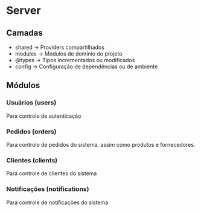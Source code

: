 # Server

## Camadas

- shared -> Providers compartilhados
- modules -> Módulos de domínio do projeto
- @types -> Tipos incrementados ou modificados
- config -> Configuração de dependências ou de ambiente

## Módulos

### Usuários (users)

Para controle de autenticação

### Pedidos (orders)

Para controle de pedidos do sistema, assim como produtos e fornecedores.

### Clientes (clients)

Para controle de clientes do sistema

### Notificações (notifications)

Para controle de notificações do sistema
